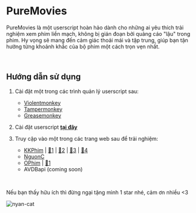 # PureMovies
PureMovies là một userscript hoàn hảo dành cho những ai yêu thích trải nghiệm xem phim liền mạch, không bị gián đoạn bởi quảng cáo "lậu" trong phim. Hy vọng sẽ mang đến cảm giác thoải mái và tập trung, giúp bạn tận hưởng từng khoảnh khắc của bộ phim một cách trọn vẹn nhất.

&nbsp;

## Hướng dẫn sử dụng
1) Cài đặt một trong các trình quản lý userscript sau:
   - [Violentmonkey](https://violentmonkey.github.io/get-it/)
   - [Tampermonkey](https://www.tampermonkey.net/)
   - [Greasemonkey](https://addons.mozilla.org/en-US/firefox/addon/greasemonkey/)

2) Cài đặt userscript [**tại đây**](https://github.com/Hth4nh/PureMovies/raw/refs/heads/main/PureMovies.user.js)

3) Truy cập vào một trong các trang web sau để trải nghiệm:
   - [KKPhim](https://kkphim.com/) | [🔗1](https://kkphim1.com/) | [🔗2](https://kkphim.vip/) | [🔗3](https://img.phimapi.com/) | [🔗4](https://216.180.226.222/)
   - [NguonC](https://phim.nguonc.com/)
   - [OPhim](https://ophim.live/) | [🔗1](https://ophim.movie/)
   - AVDBapi (coming soon)
  
&nbsp;

Nếu bạn thấy hữu ích thì đừng ngại tặng mình 1 star nhé, cảm ơn nhiều <3

![nyan-cat](https://github.com/user-attachments/assets/88221688-3a36-42c3-a472-1042aee6197e)
